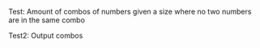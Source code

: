 Test: Amount of combos of numbers given a size where no two numbers are in the same combo


Test2: Output combos
